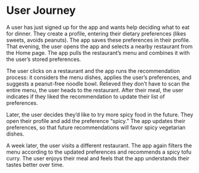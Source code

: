# User Journey

A user has just signed up for the app and wants help deciding what to eat for dinner. They create a profile, entering their dietary preferences (likes sweets, avoids peanuts). The app saves these preferences in their profile. That evening, the user opens the app and selects a nearby restaurant from the Home page. The app pulls the restaurant’s menu and combines it with the user’s stored preferences.

The user clicks on a restaurant and the app runs the recommendation process: it considers the menu dishes, applies the user’s preferences, and suggests a peanut-free noodle bowl. Relieved they don’t have to scan the entire menu, the user heads to the restaurant. After their meal, the user indicates if they liked the recommendation to update their list of preferences.

Later, the user decides they’d like to try more spicy food in the future. They open their profile and add the preference “spicy.” The app updates their preferences, so that future recommendations will favor spicy vegetarian dishes.

A week later, the user visits a different restaurant. The app again filters the menu according to the updated preferences and recommends a spicy tofu curry. The user enjoys their meal and feels that the app understands their tastes better over time.

